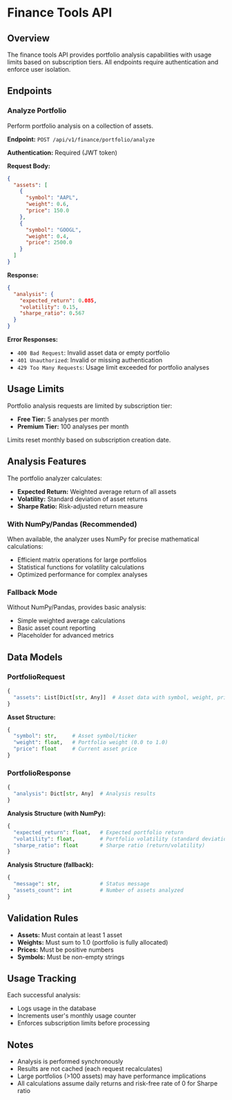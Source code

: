 # Finance Tools API

## Overview

The finance tools API provides portfolio analysis capabilities with usage limits based on subscription tiers. All endpoints require authentication and enforce user isolation.

## Endpoints

### Analyze Portfolio

Perform portfolio analysis on a collection of assets.

**Endpoint:** `POST /api/v1/finance/portfolio/analyze`

**Authentication:** Required (JWT token)

**Request Body:**
```json
{
  "assets": [
    {
      "symbol": "AAPL",
      "weight": 0.6,
      "price": 150.0
    },
    {
      "symbol": "GOOGL",
      "weight": 0.4,
      "price": 2500.0
    }
  ]
}
```

**Response:**
```json
{
  "analysis": {
    "expected_return": 0.085,
    "volatility": 0.15,
    "sharpe_ratio": 0.567
  }
}
```

**Error Responses:**
- `400 Bad Request`: Invalid asset data or empty portfolio
- `401 Unauthorized`: Invalid or missing authentication
- `429 Too Many Requests`: Usage limit exceeded for portfolio analyses

## Usage Limits

Portfolio analysis requests are limited by subscription tier:

- **Free Tier:** 5 analyses per month
- **Premium Tier:** 100 analyses per month

Limits reset monthly based on subscription creation date.

## Analysis Features

The portfolio analyzer calculates:

- **Expected Return:** Weighted average return of all assets
- **Volatility:** Standard deviation of asset returns
- **Sharpe Ratio:** Risk-adjusted return measure

### With NumPy/Pandas (Recommended)
When available, the analyzer uses NumPy for precise mathematical calculations:
- Efficient matrix operations for large portfolios
- Statistical functions for volatility calculations
- Optimized performance for complex analyses

### Fallback Mode
Without NumPy/Pandas, provides basic analysis:
- Simple weighted average calculations
- Basic asset count reporting
- Placeholder for advanced metrics

## Data Models

### PortfolioRequest
```python
{
  "assets": List[Dict[str, Any]]  # Asset data with symbol, weight, price
}
```

**Asset Structure:**
```python
{
  "symbol": str,     # Asset symbol/ticker
  "weight": float,   # Portfolio weight (0.0 to 1.0)
  "price": float     # Current asset price
}
```

### PortfolioResponse
```python
{
  "analysis": Dict[str, Any]  # Analysis results
}
```

**Analysis Structure (with NumPy):**
```python
{
  "expected_return": float,   # Expected portfolio return
  "volatility": float,        # Portfolio volatility (standard deviation)
  "sharpe_ratio": float       # Sharpe ratio (return/volatility)
}
```

**Analysis Structure (fallback):**
```python
{
  "message": str,             # Status message
  "assets_count": int         # Number of assets analyzed
}
```

## Validation Rules

- **Assets:** Must contain at least 1 asset
- **Weights:** Must sum to 1.0 (portfolio is fully allocated)
- **Prices:** Must be positive numbers
- **Symbols:** Must be non-empty strings

## Usage Tracking

Each successful analysis:
- Logs usage in the database
- Increments user's monthly usage counter
- Enforces subscription limits before processing

## Notes

- Analysis is performed synchronously
- Results are not cached (each request recalculates)
- Large portfolios (>100 assets) may have performance implications
- All calculations assume daily returns and risk-free rate of 0 for Sharpe ratio